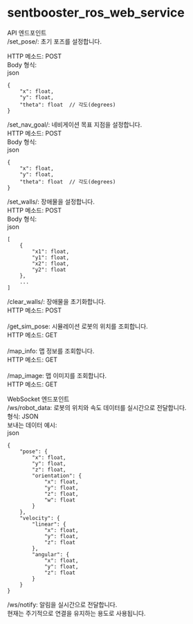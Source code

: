 # sentbooster_ros_web_service

API 엔드포인트</br>
/set_pose/: 초기 포즈를 설정합니다.</br>

HTTP 메소드: POST</br>
Body 형식:</br>
json</br>
```
{
    "x": float,
    "y": float,
    "theta": float  // 각도(degrees)
}
```
/set_nav_goal/: 네비게이션 목표 지점을 설정합니다.</br>
HTTP 메소드: POST</br>
Body 형식:</br>
json</br>
```
{
    "x": float,
    "y": float,
    "theta": float  // 각도(degrees)
}
```
/set_walls/: 장애물을 설정합니다.</br>
HTTP 메소드: POST</br>
Body 형식:</br>
json</br>
```
[
    {
        "x1": float,
        "y1": float,
        "x2": float,
        "y2": float
    },
    ...
]
```
/clear_walls/: 장애물을 초기화합니다.</br>
HTTP 메소드: POST</br>
</br>
/get_sim_pose: 시뮬레이션 로봇의 위치를 조회합니다.</br>
HTTP 메소드: GET</br>
</br>
/map_info: 맵 정보를 조회합니다.</br>
HTTP 메소드: GET</br>
</br>
/map_image: 맵 이미지를 조회합니다.</br>
HTTP 메소드: GET</br>

WebSocket 엔드포인트</br>
/ws/robot_data: 로봇의 위치와 속도 데이터를 실시간으로 전달합니다.</br>
형식: JSON</br>
보내는 데이터 예시:</br>
json</br>
```
{
    "pose": {
        "x": float,
        "y": float,
        "z": float,
        "orientation": {
            "x": float,
            "y": float,
            "z": float,
            "w": float
        }
    },
    "velocity": {
        "linear": {
            "x": float,
            "y": float,
            "z": float
        },
        "angular": {
            "x": float,
            "y": float,
            "z": float
        }
    }
}
```
/ws/notify: 알림을 실시간으로 전달합니다.</br>
현재는 주기적으로 연결을 유지하는 용도로 사용됩니다.</br>
